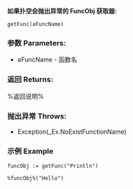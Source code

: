 **如果扑空会抛出异常的 FuncObj 获取器:**

```autohotkey
getFunc(aFuncName)
```

### 参数 Parameters: 

- aFuncName - 函数名

### 返回 Returns: 
%返回说明%
### 抛出异常 Throws: 
-  Exception(_Ex.NoExistFunctionName)
### 示例 Example
```autohotkey
funcObj := getFunc("Println")

%funcObj%("Hello")

```